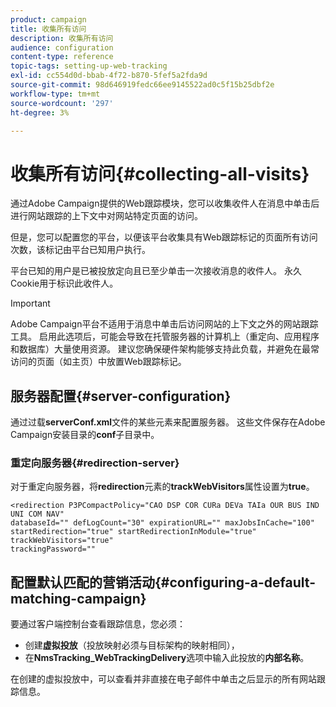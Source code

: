 ```yaml
---
product: campaign
title: 收集所有访问
description: 收集所有访问
audience: configuration
content-type: reference
topic-tags: setting-up-web-tracking
exl-id: cc554d0d-bbab-4f72-b870-5fef5a2fda9d
source-git-commit: 98d646919fedc66ee9145522ad0c5f15b25dbf2e
workflow-type: tm+mt
source-wordcount: '297'
ht-degree: 3%

---
```


# 收集所有访问{#collecting-all-visits}

通过Adobe Campaign提供的Web跟踪模块，您可以收集收件人在消息中单击后进行网站跟踪的上下文中对网站特定页面的访问。

但是，您可以配置您的平台，以便该平台收集具有Web跟踪标记的页面所有访问次数，该标记由平台已知用户执行。

平台已知的用户是已被投放定向且已至少单击一次接收消息的收件人。 永久Cookie用于标识此收件人。

>[!IMPORTANT]
>
>Adobe Campaign平台不适用于消息中单击后访问网站的上下文之外的网站跟踪工具。 启用此选项后，可能会导致在托管服务器的计算机上（重定向、应用程序和数据库）大量使用资源。 建议您确保硬件架构能够支持此负载，并避免在最常访问的页面（如主页）中放置Web跟踪标记。

## 服务器配置{#server-configuration}

通过过载&#x200B;**serverConf.xml**&#x200B;文件的某些元素来配置服务器。 这些文件保存在Adobe Campaign安装目录的&#x200B;**conf**&#x200B;子目录中。

### 重定向服务器{#redirection-server}

对于重定向服务器，将&#x200B;**redirection**&#x200B;元素的&#x200B;**trackWebVisitors**&#x200B;属性设置为&#x200B;**true**。

```
<redirection P3PCompactPolicy="CAO DSP COR CURa DEVa TAIa OUR BUS IND UNI COM NAV"
databaseId="" defLogCount="30" expirationURL="" maxJobsInCache="100"
startRedirection="true" startRedirectionInModule="true" trackWebVisitors="true"
trackingPassword=""
```

## 配置默认匹配的营销活动{#configuring-a-default-matching-campaign}

要通过客户端控制台查看跟踪信息，您必须：

* 创建&#x200B;**虚拟投放**（投放映射必须与目标架构的映射相同），
* 在&#x200B;**NmsTracking_WebTrackingDelivery**&#x200B;选项中输入此投放的&#x200B;**内部名称**。

在创建的虚拟投放中，可以查看并非直接在电子邮件中单击之后显示的所有网站跟踪信息。
